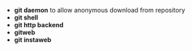 - **git daemon** to allow anonymous download from repository
- **git shell**
- **git http backend**
- **gitweb**
- **git instaweb**